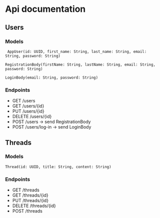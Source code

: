 # Api documentation
## Users
### Models
`
AppUser(id: UUID, first_name: String, last_name: String, email: String, password: String)`

`RegistrationBody(firstName: String, lastName: String, email: String, password: String)`

`LoginBody(email: String, password: String)`

### Endpoints
- GET /users
- GET /users/{id} 
- PUT /users/{id}
- DELETE /users/{id}
- POST /users -> send RegistrationBody
- POST /users/log-in -> send LoginBody

## Threads
### Models
`Thread(id: UUID, title: String, content: String)`

### Endpoints
- GET /threads
- GET /threads/{id}
- PUT /threads/{id}
- DELETE /threads/{id}
- POST /threads
